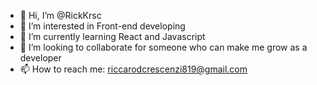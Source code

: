 - 👋 Hi, I’m @RickKrsc
- 👀 I’m interested in Front-end developing
- 🌱 I’m currently learning React and Javascript
- 💞️ I’m looking to collaborate for someone who can make me grow as a developer
- 📫 How to reach me: riccarodcrescenzi819@gmail.com


